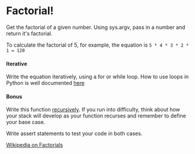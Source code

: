 Factorial!
==========

Get the factorial of a given number. Using sys.argv, pass in a number and return it's factorial.

To calculate the factorial of 5, for example, the equation is ```5 * 4 * 3 * 2 * 1 = 120```

#### Iterative

Write the equation iteratively, using a for or while loop. How to use loops in Python is well documented [here](https://docs.python.org/3.4/tutorial/controlflow.html)

#### Bonus

Write this function [recursively](http://en.wikibooks.org/wiki/Non-Programmer%27s_Tutorial_for_Python_3/Recursion). If you run into difficulty, think about how your stack will develop as your function recurses and remember to define your base case.

Write assert statements to test your code in both cases.

[Wikipedia on Factorials](http://en.wikipedia.org/wiki/Factorial)
